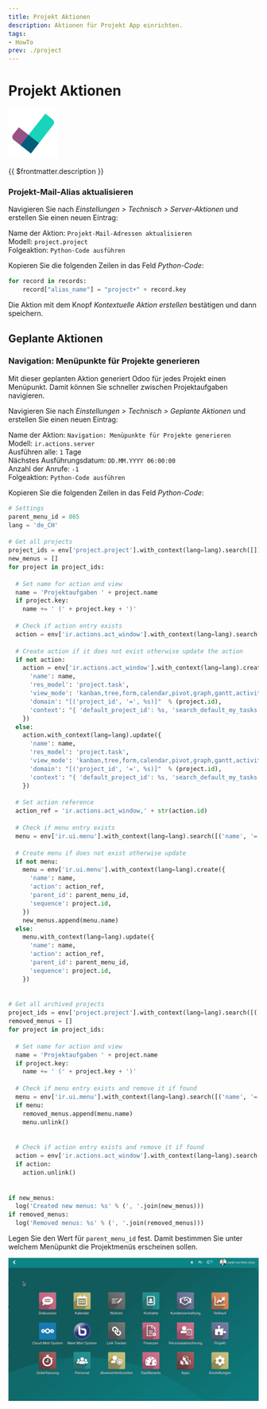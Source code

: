 ```yaml
---
title: Projekt Aktionen
description: Aktionen für Projekt App einrichten.
tags:
- HowTo
prev: ./project
---
```

# Projekt Aktionen
![icons_odoo_project](attachments/icons_odoo_project.png)

{{ $frontmatter.description }}

### Projekt-Mail-Alias aktualisieren

Navigieren Sie nach *Einstellungen > Technisch > Server-Aktionen* und erstellen Sie einen neuen Eintrag:

Name der Aktion: `Projekt-Mail-Adressen aktualisieren`\
Modell: `project.project`\
Folgeaktion: `Python-Code ausführen`

Kopieren Sie die folgenden Zeilen in das Feld *Python-Code*:

```python
for record in records:
	record["alias_name"] = "project+" + record.key
```

Die Aktion mit dem Knopf *Kontextuelle Aktion erstellen* bestätigen und dann speichern.

## Geplante Aktionen

### Navigation: Menüpunkte für Projekte generieren

Mit dieser geplanten Aktion generiert Odoo für jedes Projekt einen Menüpunkt. Damit können Sie schneller zwischen Projektaufgaben navigieren.

Navigieren Sie nach *Einstellungen > Technisch > Geplante Aktionen* und erstellen Sie einen neuen Eintrag:

Name der Aktion: `Navigation: Menüpunkte für Projekte generieren`\
Modell: `ir.actions.server`\
Ausführen alle: `1` Tage\
Nächstes Ausführungsdatum: `DD.MM.YYYY 06:00:00`\
Anzahl der Anrufe: `-1`\
Folgeaktion: `Python-Code ausführen`

Kopieren Sie die folgenden Zeilen in das Feld *Python-Code*:

```python
# Settings
parent_menu_id = 865
lang = 'de_CH'

# Get all projects
project_ids = env['project.project'].with_context(lang=lang).search([])
new_menus = []
for project in project_ids:

  # Set name for action and view
  name = 'Projektaufgaben ' + project.name
  if project.key:
    name += ' (' + project.key + ')'

  # Check if action entry exists
  action = env['ir.actions.act_window'].with_context(lang=lang).search([('name', '=', name)], limit=1)
 
  # Create action if it does not exist otherwise update the action
  if not action:
    action = env['ir.actions.act_window'].with_context(lang=lang).create({
      'name': name,
      'res_model': 'project.task',
      'view_mode': 'kanban,tree,form,calendar,pivot,graph,gantt,activity,map',
      'domain': "[('project_id', '=', %s)]"  % (project.id),
      'context': "{ 'default_project_id': %s, 'search_default_my_tasks': True }" % (project.id)
    })
  else:
    action.with_context(lang=lang).update({
      'name': name,
      'res_model': 'project.task',
      'view_mode': 'kanban,tree,form,calendar,pivot,graph,gantt,activity,map',
      'domain': "[('project_id', '=', %s)]"  % (project.id),
      'context': "{ 'default_project_id': %s, 'search_default_my_tasks': True }" % (project.id)
    })

  # Set action reference
  action_ref = 'ir.actions.act_window,' + str(action.id)
  
  # Check if menu entry exists
  menu = env['ir.ui.menu'].with_context(lang=lang).search([('name', '=', name)], limit=1)

  # Create menu if does not exist otherwise update
  if not menu:
    menu = env['ir.ui.menu'].with_context(lang=lang).create({
      'name': name,
      'action': action_ref,
      'parent_id': parent_menu_id,
      'sequence': project.id,
    })
    new_menus.append(menu.name)
  else:
    menu.with_context(lang=lang).update({
      'name': name,
      'action': action_ref,
      'parent_id': parent_menu_id,
      'sequence': project.id,
    })


# Get all archived projects
project_ids = env['project.project'].with_context(lang=lang).search([('active','=',False)])
removed_menus = []
for project in project_ids:

  # Set name for action and view
  name = 'Projektaufgaben ' + project.name
  if project.key:
    name += ' (' + project.key + ')'

  # Check if menu entry exists and remove it if found
  menu = env['ir.ui.menu'].with_context(lang=lang).search([('name', '=', name)], limit=1)
  if menu:
    removed_menus.append(menu.name)
    menu.unlink()

    
  # Check if action entry exists and remove it if found
  action = env['ir.actions.act_window'].with_context(lang=lang).search([('name', '=', name)], limit=1)
  if action:
    action.unlink()


if new_menus:
  log('Created new menus: %s' % (', '.join(new_menus)))
if removed_menus:
  log('Removed menus: %s' % (', '.join(removed_menus)))
```

Legen Sie den Wert für `parent_menu_id` fest. Damit bestimmen Sie unter welchem Menüpunkt die Projektmenüs erscheinen sollen.

![Projekt Projektmenu aktualisieren](attachments/Projekt%20Projektmenu%20aktualisieren.gif)